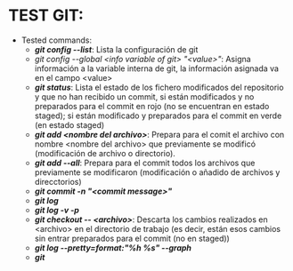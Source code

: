 # TEST GIT:
* Tested commands:
  * __*git config --list*__: Lista la configuración de git
  * *git config --global \<info variable of git\> "\<value\>"*: Asigna información
  a la variable interna de git, la información asignada va en el campo \<value>
  * __*git status*__: Lista el estado de los fichero modificados del repositorio y 
  que no han recibido un commit, si están modificados y no preparados para el 
  commit en rojo (no se encuentran en estado staged); si están modificado y 
  preparados para el commit en verde (en estado staged)
  * __*git add \<nombre del archivo\>*__: Prepara para el comit el archivo con nombre
  \<nombre del archivo\> que previamente se modificó (modificación de archivo o 
  directorio).
  * __*git add --all*__: Prepara para el commit todos los archivos que previamente
  se modificaron (modificación o añadido de archivos y direcctorios)
  * __*git commit -n "\<commit message\>"*__
  * __*git log*__
  * __*git log -v -p*__
  * __*git checkout -- \<archivo\>*__: Descarta los cambios realizados en 
  \<archivo\> en el directorio de trabajo \(es decir, están esos cambios sin
  entrar preparados para el commit \(no en staged\)\)
  * __*git log --pretty=format:"%h %s" --graph*__
  * __*git*__